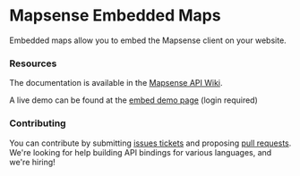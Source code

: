 Mapsense Embedded Maps
=================

Embedded maps allow you to embed the Mapsense client on your website.

### Resources

The documentation is available in the [Mapsense API Wiki](https://github.com/mapsense/embedded-maps/wiki/Mapsense-Embedded-Maps).

A live demo can be found at the [embed demo page](https://explore.mapsense.co/explore/embed/) (login required)

### Contributing

You can contribute by submitting [issues tickets](http://github.com/mapsense/embedded-maps/issues) and proposing [pull requests](http://github.com/mapsense/embedded-maps/pulls). We're looking for help building API bindings for various languages, and we're hiring!

